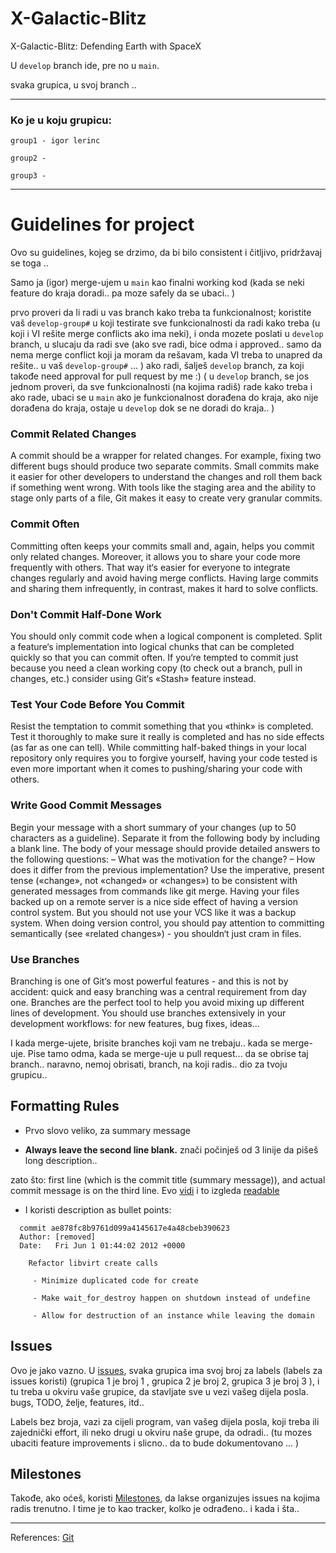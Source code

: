 # X-Galactic-Blitz
X-Galactic-Blitz: Defending Earth with SpaceX



U `develop` branch ide, pre no u `main`.

svaka grupica, u svoj branch .. 

---------
### Ko je u koju grupicu: 
```
group1 - igor lerinc

group2 - 

group3 - 
```




-----------


# Guidelines for project
Ovo su guidelines, kojeg se drzimo, da bi bilo consistent i čitljivo, pridržavaj se toga .. 


Samo ja (igor) merge-ujem u `main` kao finalni working kod (kada se neki feature do kraja doradi.. pa moze safely da se ubaci.. )

prvo proveri da li radi u vas branch kako treba ta funkcionalnost;
koristite vaš `develop-group#` u koji testirate sve funkcionalnosti da radi kako treba (u koji i VI rešite merge conflicts ako ima neki), i onda mozete poslati u `develop` branch, u slucaju da radi sve (ako sve radi, bice odma i approved.. samo da nema merge conflict koji ja moram da rešavam, kada VI treba to unapred da rešite.. u vaš `develop-group#` ...  )
ako radi, šalješ `develop` branch, za koji takođe need approval for pull request by me :) ( u `develop` branch, se jos jednom proveri, da sve funkcionalnosti (na kojima radiš) rade kako treba i ako rade, ubaci se u `main` ako je funkcionalnost dorađena do kraja, ako nije dorađena do kraja, ostaje u `develop` dok se ne doradi do kraja.. )



### Commit Related Changes
A commit should be a wrapper for related changes. For example, fixing two different bugs should produce two separate commits. Small commits make it easier for other developers to understand the changes and roll them back if something went wrong.
With tools like the staging area and the ability to stage only parts of a file, Git makes it easy to create very granular commits.
	
### Commit Often
Committing often keeps your commits small and, again, helps you commit only related changes. Moreover, it allows you to share your code more frequently with others. That way it‘s easier for everyone to integrate changes regularly and avoid having merge conflicts. Having large commits and sharing them infrequently, in contrast, makes it hard to solve conflicts.

### Don't Commit Half-Done Work
You should only commit code when a logical component is completed.
Split a feature‘s implementation into logical chunks that can be completed quickly so that you can commit often. If you‘re tempted to commit just because you need a clean working copy (to check out a branch, pull in changes, etc.) consider using Git‘s «Stash» feature instead.

### Test Your Code Before You Commit
Resist the temptation to commit something that you «think» is completed. Test it thoroughly to make sure it really is completed and has no side effects (as far as one can tell). While committing half-baked things in your local repository only requires you to forgive yourself, having your code tested is even more important when it comes to pushing/sharing your code with others.

### Write Good Commit Messages
Begin your message with a short summary of your changes (up to 50 characters as a guideline). Separate it from
the following body by including a blank line. The body of your message should provide detailed answers to the following questions:
– What was the motivation for the change? – How does it differ from the previous
implementation?
Use the imperative, present tense («change», not «changed» or «changes») to be consistent with generated messages from commands like git merge.
Having your files backed up on a remote server is a nice side effect of having a version control system. But you should not use your VCS like it was a backup system. When doing version control, you should pay attention to committing semantically (see «related changes») - you shouldn‘t just cram in files.


### Use Branches
Branching is one of Git‘s most powerful features - and this is not by accident: quick and easy branching was a central requirement from day one. Branches are the perfect tool to help you avoid mixing up different lines of development. You should use branches extensively in your development workflows: for new features, bug fixes, ideas...

I kada merge-ujete, brisite branches koji vam ne trebaju.. kada se merge-uje. Pise tamo odma, kada se merge-uje u pull request... da se obrise taj branch.. naravno, nemoj obrisati, branch, na koji radis.. dio za tvoju grupicu.. 


## Formatting Rules

- Prvo slovo veliko, za summary message

- __Always leave the second line blank.__  znači počinješ od 3 linije da pišeš long description..

zato što: first line (which is the commit title (summary message)), and actual commit message is on the third line.
Evo [vidi](https://imgur.com/shMknul.png) i to izgleda [readable](https://imgur.com/Xzqo3ya.png)

- I koristi description as bullet points:
```
  commit ae878fc8b9761d099a4145617e4a48cbeb390623
  Author: [removed]
  Date:   Fri Jun 1 01:44:02 2012 +0000

    Refactor libvirt create calls

     - Minimize duplicated code for create

     - Make wait_for_destroy happen on shutdown instead of undefine

     - Allow for destruction of an instance while leaving the domain
```



## Issues
Ovo je jako vazno. 
U [issues](https://github.com/Linuxiness/X-Galactic-Blitz/issues), svaka grupica ima svoj broj za labels (labels za issues koristi) (grupica 1 je broj 1 , grupica 2 je broj 2, grupica 3 je broj 3 ),
i tu treba u okviru vaše grupice, da stavljate sve u vezi vašeg dijela posla. bugs, TODO, želje, features, itd.. 

Labels bez broja, vazi za cijeli program, van vašeg dijela posla, koji treba ili zajednički effort, ili neko drugi u okviru naše grupe, da odradi.. (tu mozes ubaciti feature improvements i slicno.. da to bude dokumentovano ... )


## Milestones
Takođe, ako oćeš, koristi [Milestones](https://github.com/Linuxiness/X-Galactic-Blitz/milestones), da lakse organizujes issues na kojima radis trenutno. 
I time je to kao tracker, kolko je odrađeno.. i kada i šta.. 

---------------------------------

References: 
[Git](https://quickref.me/git)





